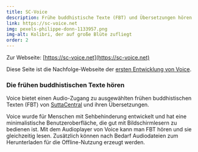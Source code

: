 ```yaml
---
title: SC-Voice
description: Frühe buddhistische Texte (FBT) und Übersetzungen hören
link: https://sc-voice.net
img: pexels-philippe-donn-1133957.png
img-alt: Kolibri, der auf große Blüte zufliegt
order: 2
---
```


Zur Webseite: [https://sc-voice.net](https://sc-voice.net)

Diese Seite ist die Nachfolge-Webseite der [ersten Entwicklung von Voice](#/wiki/webseiten/voice.suttacentral).

### Die frühen buddhistischen Texte hören
Voice bietet einen Audio-Zugang zu ausgewählten frühen buddhistischen Texten (FBT) von [SuttaCentral](https://suttacentral.net/?lang=de) und ihren Übersetzungen.

Voice wurde für Menschen mit Sehbehinderung entwickelt und hat eine minimalistische Benutzeroberfläche, die gut mit Bildschirmlesern zu bedienen ist. Mit dem Audioplayer von Voice kann man FBT hören und sie gleichzeitig lesen. Zusätzlich können nach Bedarf Audiodateien zum Herunterladen für die Offline-Nutzung erzeugt werden. 


